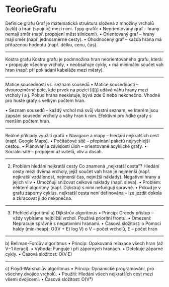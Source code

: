 # TeorieGrafu

Definice grafu
Graf je matematická struktura složená z množiny vrcholů (uzlů) a hran (spojnic) mezi nimi.
Typy grafů:
•	Neorientovaný graf – hrany nemají směr (např. propojení měst silnicemi).
•	Orientovaný graf – hrany mají směr (např. jednosměrné cesty).
•	Ohodnocený graf – každá hrana má přiřazenou hodnotu (např. délku, cenu, čas).
________________________________________
Kostra grafu
Kostra grafu je podmnožina hran neorientovaného grafu, která:
•	propojuje všechny vrcholy,
•	neobsahuje cykly,
•	má minimální součet vah hran (např. při pokládání kabeláže mezi městy).
________________________________________
Matice sousednosti vs. seznam sousedů
•	Matice sousednosti – dvourozměrné pole, kde prvek na pozici [i][j] udává váhu hrany mezi vrcholy i a j. Pokud hrana neexistuje, bývá zde 0 nebo nekonečno. Vhodné pro husté grafy s velkým počtem hran.

•	Seznam sousedů – každý vrchol má svůj vlastní seznam, ve kterém jsou zapsáni sousední vrcholy a váhy hran k nim. Efektivní pro řídké grafy s menším počtem hran.
________________________________________
Reálné příklady využití grafů
•	Navigace a mapy – hledání nejkratších cest (např. Google Maps).
•	Počítačové sítě – přepínání paketů nejrychlejší cestou.
•	Plánování a závislosti úloh – orientované acyklické grafy.
•	Sociální sítě – propojení uživatelů, vliv a dosah.
________________________________________
2. Problém hledání nejkratší cesty
Co znamená „nejkratší cesta“?
Hledání cesty mezi dvěma vrcholy, jejíž součet vah hran je nejmenší (např. nejkratší vzdálenost, nejmenší čas, nejnižší náklady).
Negativní hrany a jejich vliv
•	Umožňují snižovat celkové náklady (např. sleva).
•	Problém: některé algoritmy (např. Dijkstra) s nimi nefungují správně.
•	Pokud je v grafu záporný cyklus, nejkratší cesta není definována – lze jezdit dokola a zkracovat ji do nekonečna.
________________________________________
3. Přehled algoritmů
a) Dijkstrův algoritmus
•	Princip: Greedy přístup – vždy vybíráme nejbližší vrchol. Používá prioritní frontu.
•	Omezení: Nepracuje správně s negativními hranami.
•	Časová složitost:
o	Pomocí haldy (min-heap): O((V + E) log V)
o	V – počet vrcholů, E – počet hran
________________________________________
b) Bellman-Fordův algoritmus
•	Princip: Opakovaná relaxace všech hran (až V−1 iterací).
•	Výhoda: Funguje i při záporných hranách.
•	Detekuje záporné cykly.
•	Časová složitost: O(V·E)
________________________________________
c) Floyd-Warshallův algoritmus
•	Princip: Dynamické programování, pro všechny dvojice vrcholů.
•	Použití: Hledání všech nejkratších cest mezi všemi dvojicemi.
•	Časová složitost: O(V³)
